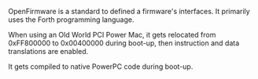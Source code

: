 OpenFirmware is a standard to defined a firmware's interfaces. It primarily uses the Forth programming language.

When using an Old World PCI Power Mac, it gets relocated from 0xFF800000 to 0x00400000 during boot-up, then instruction and data translations are enabled.

It gets compiled to native PowerPC code during boot-up.
